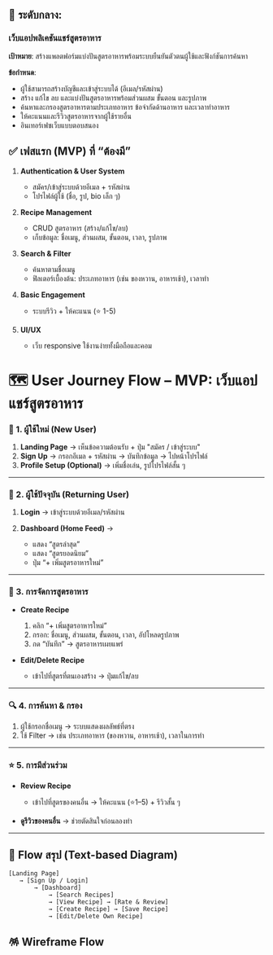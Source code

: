 ## 🚀 ระดับกลาง: 

### เว็บแอปพลิเคชันแชร์สูตรอาหาร
**เป้าหมาย**: สร้างแพลตฟอร์มแบ่งปันสูตรอาหารพร้อมระบบยืนยันตัวตนผู้ใช้และฟังก์ชันการค้นหา

**ข้อกำหนด**:
- ผู้ใช้สามารถสร้างบัญชีและเข้าสู่ระบบได้ (อีเมล/รหัสผ่าน)
- สร้าง แก้ไข ลบ และแบ่งปันสูตรอาหารพร้อมส่วนผสม ขั้นตอน และรูปภาพ
- ค้นหาและกรองสูตรอาหารตามประเภทอาหาร ข้อจำกัดด้านอาหาร และเวลาทำอาหาร
- ให้คะแนนและรีวิวสูตรอาหารจากผู้ใช้รายอื่น
- อินเทอร์เฟซเว็บแบบตอบสนอง


## ✅ เฟสแรก (MVP) ที่ “ต้องมี”
1. **Authentication & User System**
   * สมัคร/เข้าสู่ระบบด้วยอีเมล + รหัสผ่าน
   * โปรไฟล์ผู้ใช้ (ชื่อ, รูป, bio เล็ก ๆ)

2. **Recipe Management**
   * CRUD สูตรอาหาร (สร้าง/แก้ไข/ลบ)
   * เก็บข้อมูล: ชื่อเมนู, ส่วนผสม, ขั้นตอน, เวลา, รูปภาพ

3. **Search & Filter**
   * ค้นหาตามชื่อเมนู
   * ฟิลเตอร์เบื้องต้น: ประเภทอาหาร (เช่น ของหวาน, อาหารเช้า), เวลาทำ

4. **Basic Engagement**
   * ระบบรีวิว + ให้คะแนน (⭐ 1-5)

5. **UI/UX**
   * เว็บ responsive ใช้งานง่ายทั้งมือถือและคอม


# 🗺️ User Journey Flow – MVP: เว็บแอปแชร์สูตรอาหาร

### 👤 1. ผู้ใช้ใหม่ (New User)

1. **Landing Page** → เห็นข้อความต้อนรับ + ปุ่ม "สมัคร / เข้าสู่ระบบ"
2. **Sign Up** → กรอกอีเมล + รหัสผ่าน → บันทึกข้อมูล → ไปหน้าโปรไฟล์
3. **Profile Setup (Optional)** → เพิ่มชื่อเล่น, รูปโปรไฟล์สั้น ๆ

---

### 🔑 2. ผู้ใช้ปัจจุบัน (Returning User)

1. **Login** → เข้าสู่ระบบด้วยอีเมล/รหัสผ่าน
2. **Dashboard (Home Feed)** →

   * แสดง “สูตรล่าสุด”
   * แสดง “สูตรยอดนิยม”
   * ปุ่ม “+ เพิ่มสูตรอาหารใหม่”

---

### 🍳 3. การจัดการสูตรอาหาร

* **Create Recipe**

  1. คลิก “+ เพิ่มสูตรอาหารใหม่”
  2. กรอก: ชื่อเมนู, ส่วนผสม, ขั้นตอน, เวลา, อัปโหลดรูปภาพ
  3. กด “บันทึก” → สูตรอาหารเผยแพร่

* **Edit/Delete Recipe**

  * เข้าไปที่สูตรที่ตนเองสร้าง → ปุ่มแก้ไข/ลบ

---

### 🔍 4. การค้นหา & กรอง

1. ผู้ใช้กรอกชื่อเมนู → ระบบแสดงผลลัพธ์ที่ตรง
2. ใช้ Filter → เช่น ประเภทอาหาร (ของหวาน, อาหารเช้า), เวลาในการทำ

---

### ⭐ 5. การมีส่วนร่วม

* **Review Recipe**

  * เข้าไปที่สูตรของคนอื่น → ให้คะแนน (⭐1–5) + รีวิวสั้น ๆ
* **ดูรีวิวของคนอื่น** → ช่วยตัดสินใจก่อนลองทำ

---

## 🧭 Flow สรุป (Text-based Diagram)

```
[Landing Page] 
   → [Sign Up / Login] 
       → [Dashboard] 
           → [Search Recipes] 
           → [View Recipe] → [Rate & Review]
           → [Create Recipe] → [Save Recipe] 
           → [Edit/Delete Own Recipe]
```

## 🪅 Wireframe Flow
<?xml version='1.0' encoding='utf-8'?>
<mxfile host="app.diagrams.net"><diagram name="Wireframe Flow"><mxGraphModel dx="1422" dy="794" grid="1" gridSize="10" guides="1" tooltips="1" connect="1" arrows="1" fold="1" page="1" pageScale="1" pageWidth="827" pageHeight="1169" math="0" shadow="0"><root><mxCell id="0" /><mxCell id="1" parent="0" /><mxCell id="2" value="Landing Page&#10;[สมัคร / เข้าสู่ระบบ]" style="rounded=1;whiteSpace=wrap;html=1;" vertex="1" parent="1" attrib_extra="{'vertex': '1'}"><mxGeometry x="300" y="50" width="160" height="80" as="geometry" /></mxCell><mxCell id="3" value="Sign Up&#10;(อีเมล + รหัสผ่าน)" style="rounded=1;whiteSpace=wrap;html=1;" vertex="1" parent="1" attrib_extra="{'vertex': '1'}"><mxGeometry x="50" y="200" width="160" height="80" as="geometry" /></mxCell><mxCell id="4" value="Login&#10;(อีเมล + รหัสผ่าน)" style="rounded=1;whiteSpace=wrap;html=1;" vertex="1" parent="1" attrib_extra="{'vertex': '1'}"><mxGeometry x="500" y="200" width="160" height="80" as="geometry" /></mxCell><mxCell id="5" value="Dashboard&#10;สูตรล่าสุด / สูตรยอดนิยม / +เพิ่มสูตร" style="rounded=1;whiteSpace=wrap;html=1;" vertex="1" parent="1" attrib_extra="{'vertex': '1'}"><mxGeometry x="300" y="350" width="160" height="80" as="geometry" /></mxCell><mxCell id="6" value="Create Recipe&#10;(ชื่อ, ส่วนผสม, ขั้นตอน, เวลา, รูป)" style="rounded=1;whiteSpace=wrap;html=1;" vertex="1" parent="1" attrib_extra="{'vertex': '1'}"><mxGeometry x="50" y="500" width="160" height="80" as="geometry" /></mxCell><mxCell id="7" value="View Recipe&#10;(รายละเอียด + รีวิว)" style="rounded=1;whiteSpace=wrap;html=1;" vertex="1" parent="1" attrib_extra="{'vertex': '1'}"><mxGeometry x="300" y="500" width="160" height="80" as="geometry" /></mxCell><mxCell id="8" value="Search/Filter&#10;(ชื่อเมนู, ประเภท, เวลา)" style="rounded=1;whiteSpace=wrap;html=1;" vertex="1" parent="1" attrib_extra="{'vertex': '1'}"><mxGeometry x="550" y="500" width="160" height="80" as="geometry" /></mxCell><mxCell id="9" value="Rate &amp; Review&#10;(⭐1–5 + รีวิว)" style="rounded=1;whiteSpace=wrap;html=1;" vertex="1" parent="1" attrib_extra="{'vertex': '1'}"><mxGeometry x="300" y="700" width="160" height="80" as="geometry" /></mxCell><mxCell id="10" value="Edit/Delete Recipe" style="rounded=1;whiteSpace=wrap;html=1;" vertex="1" parent="1" attrib_extra="{'vertex': '1'}"><mxGeometry x="50" y="700" width="160" height="80" as="geometry" /></mxCell><mxCell id="11" edge="1" parent="1" source="2" target="3" style="endArrow=block;rounded=0;"><mxGeometry relative="1" as="geometry" /></mxCell><mxCell id="12" edge="1" parent="1" source="2" target="4" style="endArrow=block;rounded=0;"><mxGeometry relative="1" as="geometry" /></mxCell><mxCell id="13" edge="1" parent="1" source="3" target="5" style="endArrow=block;rounded=0;"><mxGeometry relative="1" as="geometry" /></mxCell><mxCell id="14" edge="1" parent="1" source="4" target="5" style="endArrow=block;rounded=0;"><mxGeometry relative="1" as="geometry" /></mxCell><mxCell id="15" edge="1" parent="1" source="5" target="6" style="endArrow=block;rounded=0;"><mxGeometry relative="1" as="geometry" /></mxCell><mxCell id="16" edge="1" parent="1" source="5" target="7" style="endArrow=block;rounded=0;"><mxGeometry relative="1" as="geometry" /></mxCell><mxCell id="17" edge="1" parent="1" source="5" target="8" style="endArrow=block;rounded=0;"><mxGeometry relative="1" as="geometry" /></mxCell><mxCell id="18" edge="1" parent="1" source="6" target="10" style="endArrow=block;rounded=0;"><mxGeometry relative="1" as="geometry" /></mxCell><mxCell id="19" edge="1" parent="1" source="7" target="9" style="endArrow=block;rounded=0;"><mxGeometry relative="1" as="geometry" /></mxCell></root></mxGraphModel></diagram></mxfile>